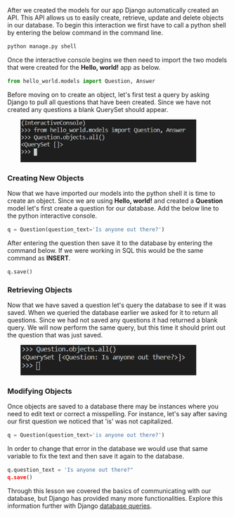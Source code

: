 [2]: https://docs.djangoproject.com/en/3.1/topics/db/queries/ "Django Queries"

After we created the models for our app Django automatically created an API. This API allows us to easily create, retrieve, update and delete objects in our database. To begin this interaction we first have to call a python shell by entering the below command in the command line.

```bash
python manage.py shell
```

Once the interactive console begins we then need to import the two models that were created for the **Hello, world!** app as below.

```python
from hello_world.models import Question, Answer
```

Before moving on to create an object, let's first test a query by asking Django to pull all questions that have been created. Since we have not created any questions a blank QuerySet should appear.

<img src="..\Module2\Module2_Images\Module2_Blank_Query.PNG" alt="Django Model Migration" style="margin-left: 30px;width:400px; height:auto" />

### Creating New Objects

Now that we have imported our models into the python shell it is time to create an object. Since we are using **Hello, world!** and created a **Question** model let's first create a question for our database. Add the below line to the python interactive console.

```python
q = Question(question_text='Is anyone out there?')
```

After entering the question then save it to the database by entering the command below. If we were working in SQL this would be the same command as **INSERT**.

```python
q.save()
```

### Retrieving Objects

Now that we have saved a question let's query the database to see if it was saved. When we queried the database earlier we asked for it to return all questions. Since we had not saved any questions it had returned a blank query. We will now perform the same query, but this time it should print out the question that was just saved.

<img src="..\Module2\Module2_Images\Module2_ReturnQuestion.PNG" alt="Django Model Migration" style="margin-left: 30px;width:400px; height:auto" />

### Modifying Objects

Once objects are saved to a database there may be instances where you need to edit text or correct a misspelling. For instance, let's say after saving our first question we noticed that 'is' was not capitalized. 

```python
q = Question(question_text='is anyone out there?')
```

In order to change that error in the database we would use that same variable to fix the text and then save it again to the database.

```python
q.question_text = 'Is anyone out there?"
q.save()
```

Through this lesson we covered the basics of communicating with our database, but Django has provided many more functionalities. Explore this information further with Django [database queries][2].
